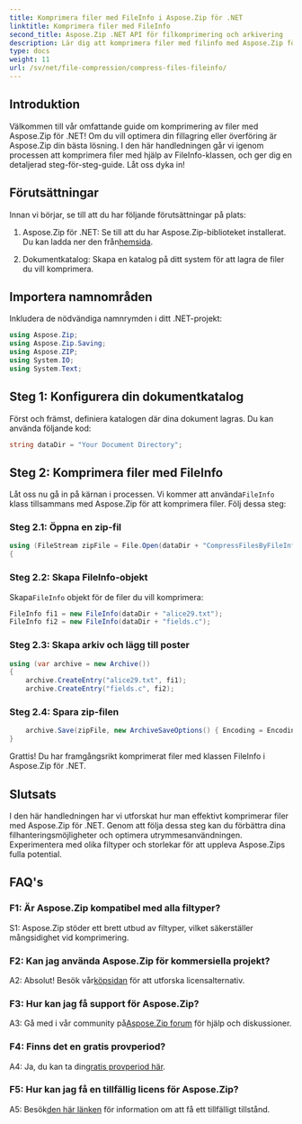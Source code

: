```yaml
---
title: Komprimera filer med FileInfo i Aspose.Zip för .NET
linktitle: Komprimera filer med FileInfo
second_title: Aspose.Zip .NET API för filkomprimering och arkivering
description: Lär dig att komprimera filer med filinfo med Aspose.Zip för .NET. Följ vår steg-för-steg-guide för effektiv filhantering.
type: docs
weight: 11
url: /sv/net/file-compression/compress-files-fileinfo/
---
```

## Introduktion

Välkommen till vår omfattande guide om komprimering av filer med Aspose.Zip för .NET! Om du vill optimera din fillagring eller överföring är Aspose.Zip din bästa lösning. I den här handledningen går vi igenom processen att komprimera filer med hjälp av FileInfo-klassen, och ger dig en detaljerad steg-för-steg-guide. Låt oss dyka in!

## Förutsättningar

Innan vi börjar, se till att du har följande förutsättningar på plats:

1.  Aspose.Zip för .NET: Se till att du har Aspose.Zip-biblioteket installerat. Du kan ladda ner den från[hemsida](https://releases.aspose.com/zip/net/).

2. Dokumentkatalog: Skapa en katalog på ditt system för att lagra de filer du vill komprimera.

## Importera namnområden

Inkludera de nödvändiga namnrymden i ditt .NET-projekt:

```csharp
using Aspose.Zip;
using Aspose.Zip.Saving;
using Aspose.ZIP;
using System.IO;
using System.Text;
```

## Steg 1: Konfigurera din dokumentkatalog

Först och främst, definiera katalogen där dina dokument lagras. Du kan använda följande kod:

```csharp
string dataDir = "Your Document Directory";
```

## Steg 2: Komprimera filer med FileInfo

 Låt oss nu gå in på kärnan i processen. Vi kommer att använda`FileInfo` klass tillsammans med Aspose.Zip för att komprimera filer. Följ dessa steg:

### Steg 2.1: Öppna en zip-fil

```csharp
using (FileStream zipFile = File.Open(dataDir + "CompressFilesByFileInfo_out.zip", FileMode.Create))
{
```

### Steg 2.2: Skapa FileInfo-objekt

 Skapa`FileInfo` objekt för de filer du vill komprimera:

```csharp
FileInfo fi1 = new FileInfo(dataDir + "alice29.txt");
FileInfo fi2 = new FileInfo(dataDir + "fields.c");
```

### Steg 2.3: Skapa arkiv och lägg till poster

```csharp
using (var archive = new Archive())
{
    archive.CreateEntry("alice29.txt", fi1);
    archive.CreateEntry("fields.c", fi2);
```

### Steg 2.4: Spara zip-filen

```csharp
    archive.Save(zipFile, new ArchiveSaveOptions() { Encoding = Encoding.ASCII });
}
```

Grattis! Du har framgångsrikt komprimerat filer med klassen FileInfo i Aspose.Zip för .NET.

## Slutsats

I den här handledningen har vi utforskat hur man effektivt komprimerar filer med Aspose.Zip för .NET. Genom att följa dessa steg kan du förbättra dina filhanteringsmöjligheter och optimera utrymmesanvändningen. Experimentera med olika filtyper och storlekar för att uppleva Aspose.Zips fulla potential.

## FAQ's

### F1: Är Aspose.Zip kompatibel med alla filtyper?

S1: Aspose.Zip stöder ett brett utbud av filtyper, vilket säkerställer mångsidighet vid komprimering.

### F2: Kan jag använda Aspose.Zip för kommersiella projekt?

 A2: Absolut! Besök vår[köpsidan](https://purchase.aspose.com/buy) för att utforska licensalternativ.

### F3: Hur kan jag få support för Aspose.Zip?

 A3: Gå med i vår community på[Aspose.Zip forum](https://forum.aspose.com/c/zip/37) för hjälp och diskussioner.

### F4: Finns det en gratis provperiod?

 A4: Ja, du kan ta din[gratis provperiod här](https://releases.aspose.com/).

### F5: Hur kan jag få en tillfällig licens för Aspose.Zip?

 A5: Besök[den här länken](https://purchase.aspose.com/temporary-license/) för information om att få ett tillfälligt tillstånd.